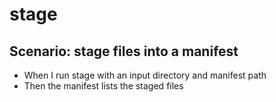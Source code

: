 # stage

## Scenario: stage files into a manifest
* When I run stage with an input directory and manifest path
* Then the manifest lists the staged files
